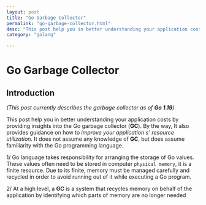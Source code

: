 ```yaml
---
layout: post
title: "Go Garbage Collector"
permalink: "go-garbage-collector.html"
desc: "This post help you in better understanding your application costs by providing insights into the Go garbage collector. By the way, It also provides guidance on how to improve your application s' resource utilization"
category: "golang"

---
```


# Go Garbage Collector

## Introduction

*(This post currently describes the garbage collector as of **Go 1.19**)*

This post help you in better understanding your application costs by providing insights into the Go garbage collector (**GC**). By the way, It also provides guidance on how to *improve your application s' resource utilization*. It does not assume any knowledge of **GC**, but does assume familiarity with the Go programming language.

1/ Go language takes responsibility for arranging the storage of Go values. These values often need to be stored in computer `physical memory`, it is a finite resource. Due to its finite, memory must be managed carefully and recycled in order to avoid running out of it while executing a Go program.

2/ At a high level, a **GC** is a system that recycles memory on behalf of the application by identifying which parts of memory are no longer needed